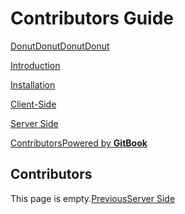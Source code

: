 # Contributors Guide

[Donut](contributors.md)[Donut](contributors.md)[Donut](contributors.md)[Donut](contributors.md)

[Introduction](contributors.md)

[Installation](installation.md)

[Client-Side](client-side.md)

[Server Side](server-side.md)

[Contributors](contributors.md)[Powered by **GitBook**](https://www.gitbook.com/?utm_source=content&utm_medium=trademark&utm_campaign=lakshya-khera)

## Contributors

This page is empty.[PreviousServer Side](server-side.md)
